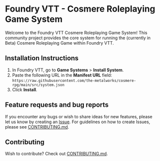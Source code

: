 # Foundry VTT - Cosmere Roleplaying Game System
Welcome to the Foundry VTT Cosmere Roleplaying Game System! This community project provides the core system for running 
the (currently in Beta) Cosmere Roleplaying Game within Foundry VTT.

## Installation Instructions
1. In Foundry VTT, go to **Game Systems** > **Install System**.
2. Paste the following URL in the **Manifest URL** field:  
   `https://raw.githubusercontent.com/the-metalworks/cosmere-rpg/main/src/system.json`
3. Click **Install**.

## Feature requests and bug reports
If you encounter any bugs or wish to share ideas for new features, please let us know by creating an [Issue](https://github.com/stanavdb/cosmere-rpg/issues). 
For guidelines on how to create Issues, please see [CONTRIBUTING.md](./CONTRIBUTING.md).

## Contributing
Wish to contribute? Check out [CONTRIBUTING.md](./CONTRIBUTING.md).
